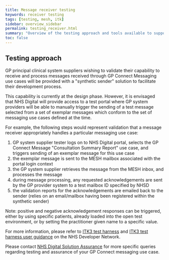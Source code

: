 ```yaml
---
title: Message receiver testing
keywords: receiver testing
tags: [testing, mesh, itk]
sidebar: overview_sidebar
permalink: testing_receiver.html
summary: "Overview of the testing approach and tools available to support and assure message receivers"
toc: false
---
```


## Testing approach ##

GP principal clinical system suppliers wishing to validate their capability to receive and process messages received through GP Connect Messaging use cases will be provided with a "synthetic sender" solution to facilitate their development process.

This capability is currently at the design phase. However, it is envisaged that NHS Digital will provide access to a test portal where GP system providers will be able to manually trigger the sending of a test message selected from a set of exemplar messages which conform to the set of messaging use cases defined at the time.  

For example, the following steps would represent validation that a message receiver appropriately handles a particular messaging use case:
1. GP system supplier tester logs on to NHS Digital portal, selects the GP Connect Message "Consultation Summary Report" use case, and triggers sending of an exemplar message for this use case
2. the exemplar message is sent to the MESH mailbox associated with the portal login context
3. the GP system supplier retrieves the message from the MESH inbox, and processes the message
4. during message processing, any requested acknowledgements are sent by the GP provider system to a test mailbox ID specified by NHSD
5. the validation reports for the acknowledgements are emailed back to the sender (relies on an email/mailbox having been registered within the synthetic sender)
   
Note: positive and negative acknowledgement responses can be triggered, either by using specific patients, already loaded into the open test environment, or by setting the practitioner given name to a specific value. 

For more information, please refer to [ITK3 test harness](https://developer.nhs.uk/itk3-test-harness/) and [ITK3 test harness user guidance](https://developer.nhs.uk/wp-content/uploads/2018/07/NHS-Digital-ITK3-TestHarness-UserGuidance-v1.0.pdf) on the NHS Developer Network.

Please contact [NHS Digital Solution Assurance](https://digital.nhs.uk/services/solution-assurance) for more specific queries regarding testing and assurance of your GP Connect messaging use case.
